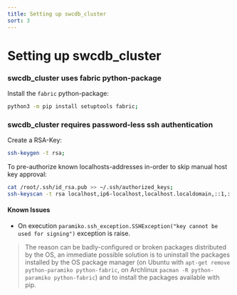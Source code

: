 ```yaml
---
title: Setting up swcdb_cluster
sort: 3
---
```


# Setting up swcdb_cluster


### **swcdb_cluster uses fabric python-package**
Install the `fabric` python-package:
```bash
python3 -m pip install setuptools fabric;
```


### **swcdb_cluster requires password-less ssh authentication**
Create a RSA-Key:
```bash
ssh-keygen -t rsa;
```

To pre-authorize known localhosts-addresses in-order to skip manual host key approval:
```bash
cat /root/.ssh/id_rsa.pub >> ~/.ssh/authorized_keys;
ssh-keyscan -t rsa localhost,ip6-localhost,localhost.localdomain,::1,::,127.0.0.1 >> ~/.ssh/known_hosts;
```

#### Known Issues
  * On execution ```paramiko.ssh_exception.SSHException("key cannot be used for signing")``` exception is raise.
  > The reason can be badly-configured or broken packages distributed by the OS, an immediate possible solution is to uninstall the packages installed by the OS package manager (on Ubuntu with `apt-get remove python-paramiko python-fabric`, on Archlinux `pacman -R python-paramiko python-fabric`) and to install the packages available with pip.

